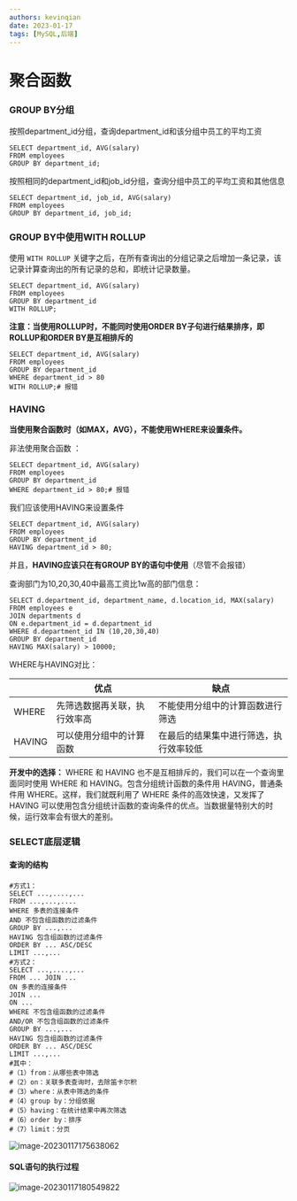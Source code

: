 ```yaml
---
authors: kevinqian
date: 2023-01-17
tags: [MySQL,后端]
---
```



# 聚合函数

### GROUP BY分组

按照department_id分组，查询department_id和该分组中员工的平均工资

```mysql
SELECT department_id, AVG(salary)
FROM employees
GROUP BY department_id;
```



按照相同的department_id和job_id分组，查询分组中员工的平均工资和其他信息

```mysql
SELECT department_id, job_id, AVG(salary)
FROM employees
GROUP BY department_id, job_id;
```



### GROUP BY中使用WITH ROLLUP

使用 `WITH ROLLUP` 关键字之后，在所有查询出的分组记录之后增加一条记录，该记录计算查询出的所有记录的总和，即统计记录数量。

```mysql
SELECT department_id, AVG(salary)
FROM employees
GROUP BY department_id
WITH ROLLUP;
```

**注意：当使用ROLLUP时，不能同时使用ORDER BY子句进行结果排序，即ROLLUP和ORDER BY是互相排斥的**

```mysql
SELECT department_id, AVG(salary)
FROM employees
GROUP BY department_id
WHERE department_id > 80
WITH ROLLUP;# 报错
```



### HAVING

**当使用聚合函数时（如MAX，AVG），不能使用WHERE来设置条件。**

非法使用聚合函数 ：

```mysql
SELECT department_id, AVG(salary)
FROM employees
GROUP BY department_id
WHERE department_id > 80;# 报错
```

我们应该使用HAVING来设置条件

```mysql
SELECT department_id, AVG(salary)
FROM employees
GROUP BY department_id
HAVING department_id > 80;
```

并且，**HAVING应该只在有GROUP BY的语句中使用**（尽管不会报错）



查询部门为10,20,30,40中最高工资比1w高的部门信息：

```mysql
SELECT d.department_id, department_name, d.location_id, MAX(salary)
FROM employees e
JOIN departments d
ON e.department_id = d.department_id
WHERE d.department_id IN (10,20,30,40)
GROUP BY department_id
HAVING MAX(salary) > 10000;
```



WHERE与HAVING对比：

|        | 优点                         | 缺点                                   |
| ------ | ---------------------------- | -------------------------------------- |
| WHERE  | 先筛选数据再关联，执行效率高 | 不能使用分组中的计算函数进行筛选       |
| HAVING | 可以使用分组中的计算函数     | 在最后的结果集中进行筛选，执行效率较低 |



**开发中的选择：**
WHERE 和 HAVING 也不是互相排斥的，我们可以在一个查询里面同时使用 WHERE 和 HAVING。包含分组统计函数的条件用 HAVING，普通条件用 WHERE。这样，我们就既利用了 WHERE 条件的高效快速，又发挥了 HAVING 可以使用包含分组统计函数的查询条件的优点。当数据量特别大的时候，运行效率会有很大的差别。



### SELECT底层逻辑

#### 查询的结构

```mysql
#方式1：
SELECT ...,....,...
FROM ...,...,....
WHERE 多表的连接条件
AND 不包含组函数的过滤条件
GROUP BY ...,...
HAVING 包含组函数的过滤条件
ORDER BY ... ASC/DESC
LIMIT ...,...
#方式2：
SELECT ...,....,...
FROM ... JOIN ...
ON 多表的连接条件
JOIN ...
ON ...
WHERE 不包含组函数的过滤条件
AND/OR 不包含组函数的过滤条件
GROUP BY ...,...
HAVING 包含组函数的过滤条件
ORDER BY ... ASC/DESC
LIMIT ...,...
#其中：
#（1）from：从哪些表中筛选
#（2）on：关联多表查询时，去除笛卡尔积
#（3）where：从表中筛选的条件
#（4）group by：分组依据
#（5）having：在统计结果中再次筛选
#（6）order by：排序
#（7）limit：分页
```



![image-20230117175638062](https://qiankun825.oss-cn-hangzhou.aliyuncs.com/img/image-20230117175638062.png)



#### SQL语句的执行过程

![image-20230117180549822](https://qiankun825.oss-cn-hangzhou.aliyuncs.com/img/image-20230117180549822.png)